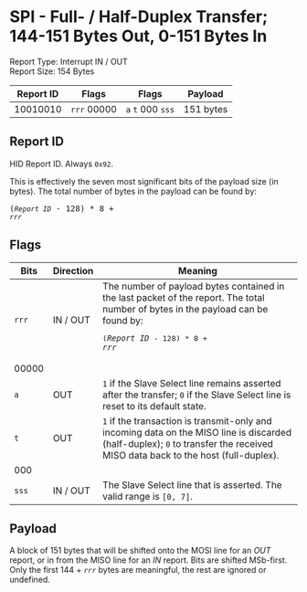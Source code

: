 
# SPI - Full- / Half-Duplex Transfer; 144-151 Bytes Out, 0-151 Bytes In
Report Type: Interrupt IN / OUT<br />
Report Size: 154 Bytes

| Report ID | Flags | Flags | Payload |
|-----------|-------|-------|---------|
| 10010010 | `rrr`&nbsp;00000 | `a`&nbsp;`t`&nbsp;000&nbsp;`sss` | 151 bytes |

## Report ID
HID Report ID.  Always `0x92`.

This is effectively the seven most significant bits of the payload size (in bytes).  The total number of bytes in the payload can be found by: <pre>(*`Report ID`* - 128) * 8 + *`rrr`*</pre>

## Flags

| Bits  | Direction | Meaning |
|-------|-----------|---------|
| `rrr` | IN / OUT  | The number of payload bytes contained in the last packet of the report.  The total number of bytes in the payload can be found by: <pre>(*`Report ID`* - 128) * 8 + *`rrr`*</pre> |
| 00000 |          |                                                                       |
| `a`   | OUT      | `1` if the Slave Select line remains asserted after the transfer; `0` if the Slave Select line is reset to its default state. |
| `t`   | OUT      | `1` if the transaction is transmit-only and incoming data on the MISO line is discarded (half-duplex); `0` to transfer the received MISO data back to the host (full-duplex). |
| 000   |          |                                                                       |
| `sss` | IN / OUT | The Slave Select line that is asserted.  The valid range is `[0, 7]`. |

## Payload
A block of 151 bytes that will be shifted onto the MOSI line for an *OUT* report, or in from the MISO line for an *IN* report.  Bits are shifted MSb-first.  Only the first 144 + *`rrr`* bytes are meaningful, the rest are ignored or undefined.
